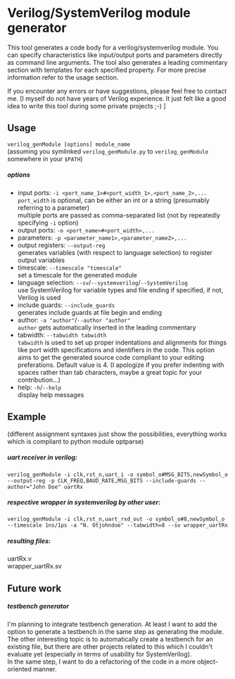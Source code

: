 # Verilog/SystemVerilog module generator
This tool generates a code body for a verilog/systemverilog module. You can specify characteristics like input/output ports and parameters directly as command line arguments. The tool also generates a leading commentary section with templates for each specified property. For more precise information refer to the usage section.  

If you encounter any errors or have suggestions, please feel free to contact me. [I myself do not have years of Verilog experience. It just felt like a good idea to write this tool during some private projects ;-) ] 


## Usage
`verilog_genModule [options] module_name`  
(assuming you symlinked `verilog_genModule.py` to `verilog_genModule` somewhere in your `$PATH`)

##### options
* input ports: `-i <port_name_1>#<port_width_1>,<port_name_2>,...`   
`port_width` is optional, can be either an int or a string (presumably referring to a parameter)  
multiple ports are passed as comma-separated list (not by repeatedly specifying `-i` option)
* output ports: `-o <port_name>#<port_width>,...`  
* parameters: `-p <parameter_name1>,<parameter_name2>,...`   
* output registers: `--output-reg`  
generates variables (with respect to language selection) to register output variables
* timescale: `--timescale "timescale"`  
set a timescale for the generated module
* language selection: `--sv`/`--systemverilog`/`--SystemVerilog`  
use SystemVerilog for variable types and file ending if specified, if not, Verilog is used
* include guards: `--include_guards`  
generates include guards at file begin and ending
* author: `-a "author"`/`--author "author"`   
`author` gets automatically inserted in the leading commentary
* tabwidth: `--tabwidth tabwidth`  
`tabwidth` is used to set up proper indentations and alignments for things like port width specifications and identifiers in the code. This option aims to get the generated source code compliant to your editing preferations. Default value is 4. (I apologize if you prefer indenting with spaces rather than tab characters, maybe a great topic for your contribution...)
* help: `-h`/`--help`  
display help messages


## Example

(different assignment syntaxes just show the possibilities, everything works which is compliant to python module optparse)

##### uart receiver in verilog:  
`verilog_genModule -i clk,rst_n,uart_i -o symbol_o#MSG_BITS,newSymbol_o --output-reg -p CLK_FREQ,BAUD_RATE,MSG_BITS --include-guards --author="John Doe" uartRx`

##### respective wrapper in systemverilog by other user:  
`verilog_genModule -i clk,rst_n,uart_rxd_out -o symbol_o#8,newSymbol_o --timescale 1ns/1ps -a "N. Otjohndoe" --tabwidth=8 --sv wrapper_uartRx`

##### resulting files: 
uartRx.v  
wrapper_uartRx.sv


## Future work
##### testbench generator
I'm planning to integrate testbench generation. At least I want to add the option to generate a testbench in the same step as generating the module. The other interesting topic is to automatically create a testbench for an existing file, but there are other projects related to this which I couldn't evaluate yet (especially in terms of usability for SystemVerilog).  
In the same step, I want to do a refactoring of the code in a more object-oriented manner. 
